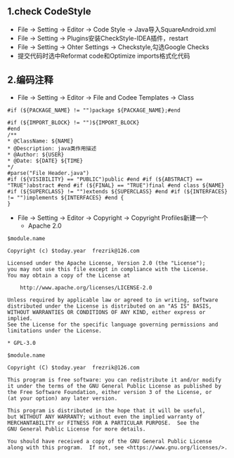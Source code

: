 ## 1.check CodeStyle
* File -> Setting -> Editor -> Code Style -> Java导入SquareAndroid.xml
* File -> Setting -> Plugins安装CheckStyle-IDEA插件，restart
* File -> Setting -> Ohter Settings -> Checkstyle,勾选Google Checks
* 提交代码时选中Reformat code和Optimize imports格式化代码

## 2.编码注释
* File -> Setting -> Editor -> File and Codee Templates -> Class
```
#if (${PACKAGE_NAME} != "")package ${PACKAGE_NAME};#end

#if (${IMPORT_BLOCK} != "")${IMPORT_BLOCK}
#end
/**
* @ClassName: ${NAME}
* @Description: java类作用描述
* @Author: ${USER}
* @Date: ${DATE} ${TIME}
*/
#parse("File Header.java")
#if (${VISIBILITY} == "PUBLIC")public #end #if (${ABSTRACT} == "TRUE")abstract #end #if (${FINAL} == "TRUE")final #end class ${NAME} #if (${SUPERCLASS} != "")extends ${SUPERCLASS} #end #if (${INTERFACES} != "")implements ${INTERFACES} #end {
}
```

* File -> Setting -> Editor -> Copyright -> Copyright Profiles新建一个
	* Apache 2.0
```
$module.name

Copyright (c) $today.year  frezrik@126.com

Licensed under the Apache License, Version 2.0 (the "License");
you may not use this file except in compliance with the License.
You may obtain a copy of the License at

    http://www.apache.org/licenses/LICENSE-2.0

Unless required by applicable law or agreed to in writing, software
distributed under the License is distributed on an "AS IS" BASIS,
WITHOUT WARRANTIES OR CONDITIONS OF ANY KIND, either express or implied.
See the License for the specific language governing permissions and
limitations under the License.
```

	* GPL-3.0
```
$module.name

Copyright (C) $today.year  frezrik@126.com

This program is free software: you can redistribute it and/or modify
it under the terms of the GNU General Public License as published by
the Free Software Foundation, either version 3 of the License, or
(at your option) any later version.

This program is distributed in the hope that it will be useful,
but WITHOUT ANY WARRANTY; without even the implied warranty of
MERCHANTABILITY or FITNESS FOR A PARTICULAR PURPOSE.  See the
GNU General Public License for more details.

You should have received a copy of the GNU General Public License
along with this program.  If not, see <https://www.gnu.org/licenses/>.
```
